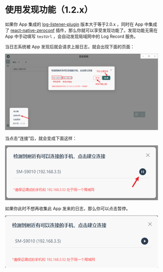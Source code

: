 # 使用发现功能（1.2.x）

如果你 App 集成的 [log-listener-plugin](https://github.com/wutiange/log-listener-plugin) 版本大于等于2.0.x ，同时在 App 中集成了 [react-native-zeroconf](https://www.npmjs.com/package/react-native-zeroconf) 插件，那么你就可以享受发现功能了。发现功能无需在 App 中手动填写 `testUrl` ，会自动发现局域网中的 Log Record 服务。

当日志系统被 App 发现后就会请求上报日志，就会出现下面的页面：

![日志系统被发现](../images/docs/service-discovery.png)

当点击“连接”后，就会变成下面这样：

![同意连接](../images/docs/connected-play.png)

如果你此时不想再收集此 App 发来的日志，那么你可以点击暂停。

![暂停收集 App 日志](../images/docs/connected-pause.png)

